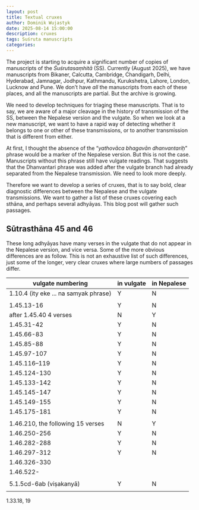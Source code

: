 ```yaml
---
layout: post
title: Textual cruxes
author: Dominik Wujastyk
date: 2025-08-14 15:00:00
description: cruxes
tags: Suśruta manuscripts
categories: 
---
```


The project is starting to acquire a significant number of copies of manuscripts of the *Śuśrutasaṃhitā* (SS).  Currently (August 2025), we have manuscripts from Bikaner, Calcutta, Cambridge, Chandigarh, Delhi, Hyderabad, Jamnagar, Jodhpur, Kathmandu, Kurukshetra, Lahore, London, Lucknow and Pune. We don’t have *all* the manuscripts from each of these places, and all the manuscripts are partial.  But the archive is growing.

We need to develop techniques for triaging these manuscripts.  That is to say, we are aware of a major cleavage in the history of transmission of the SS, between the Nepalese version and the vulgate.  So when we look at a new manuscript, we want to have a rapid way of detecting whether it belongs to one or other of these transmissions, or to another transmission that is different from either.   

At first, I thought the absence of the “*yathovāca bhagavān dhanvantariḥ*” phrase would be a marker of the Nepalese version.  But this is not the case.  Manuscripts without this phrase still have vulgate readings.  That suggests that the Dhanvantari phrase was added after the vulgate branch had already separated from the Nepalese transmission.  We need to look more deeply.  

Therefore we want to develop a series of cruxes, that is to say bold, clear diagnostic differences between the Nepalese and the vulgate transmissions.  We want to gather a list of these cruxes covering each sthāna, and perhaps several adhyāyas.  This blog post will gather such passages.

## Sūtrasthāna 45 and 46

These long adhyāyas have many verses in the vulgate that do not appear in the Nepalese version, and vice versa.  Some of the more obvious differences are as follow.  This is not an exhaustive list of such differences, just some of the longer, very clear cruxes where large numbers of passages differ.

| vulgate numbering                     | in vulgate | in Nepalese |
| ------------------------------------- | ---------- | ----------- |
| 1.10.4 (ity eke ... na samyak phrase) | Y          | N           |
|                                       |            |             |
| 1.45.13-16                            | Y          | N           |
| after 1.45.40 4 verses                | N          | Y           |
| 1.45.31-42                            | Y          | N           |
| 1.45.66-83                            | Y          | N           |
| 1.45.85-88                            | Y          | N           |
| 1.45.97-107                           | Y          | N           |
| 1.45.116–119                          | Y          | N           |
| 1.45.124-130                          | Y          | N           |
| 1.45.133-142                          | Y          | N           |
| 1.45.145-147                          | Y          | N           |
| 1.45.149-155                          | Y          | N           |
| 1.45.175-181                          | Y          | N           |
|                                       |            |             |
| 1.46.210, the following 15 verses     | N          | Y           |
| 1.46.250-256                          | Y          | N           |
| 1.46.282-288                          | Y          | N           |
| 1.46.297-312                          | Y          | N           |
| 1.46.326-330                          |            |             |
| 1.46.522-                             |            |             |
|                                       |            |             |
| 5.1.5cd-6ab (viṣakanyā)               | Y          | N           |
|                                       |            |             |

1.33.18, 19 